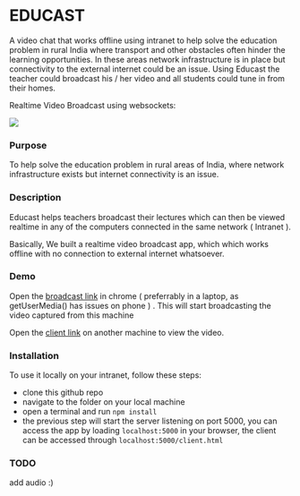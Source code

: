 # EDUCAST

A video chat that works offline using intranet to help solve the education problem in rural India where transport and other obstacles often hinder the learning opportunities. In these areas network infrastructure is in place but connectivity to the external internet could be an issue. Using Educast the teacher could broadcast his / her video and all students could tune in from their homes.  

Realtime Video Broadcast using websockets:

![](https://media.giphy.com/media/3oFzmrEv6OWGQYYhVe/giphy.gif)

### Purpose 
To help solve the education problem in rural areas of India, where network infrastructure exists but internet connectivity is an issue.

### Description 

Educast helps teachers broadcast their lectures which can then be viewed realtime in any of the computers connected in the same network ( Intranet ).

Basically, We built a realtime video broadcast app, which which works offline with no connection to external internet whatsoever. 

### Demo 

Open the [broadcast link](https://ed5d0e93.ngrok.io/) in chrome ( preferrably in a laptop, as getUserMedia() has issues on phone ) . This will start broadcasting the video captured from this machine

Open the [client link](https://ed5d0e93.ngrok.io//client.html) on another machine to view the video. 

### Installation

To use it locally on your intranet, follow these steps:
* clone this github repo 
* navigate to the folder on your local machine
* open a terminal and run `npm install`
* the previous step will start the server listening on port 5000, you can access the app by loading `localhost:5000` in your browser, the client can be accessed through `localhost:5000/client.html`

### TODO
add audio :)
